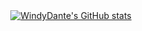 <div align="center">
  <a href="https://github-readme-stats.vercel.app/api?username=WindyDante&theme=midnight-purple&show_icons=true">
    <img src="https://github-readme-stats.vercel.app/api?username=WindyDante&theme=midnight-purple&show_icons=true" alt="WindyDante's GitHub stats">
  </a>
</div>
